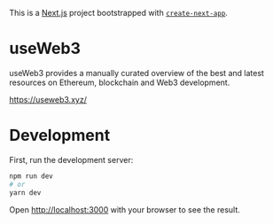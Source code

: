 This is a [Next.js](https://nextjs.org/) project bootstrapped with [`create-next-app`](https://github.com/vercel/next.js/tree/canary/packages/create-next-app).

# useWeb3

useWeb3 provides a manually curated overview of the best and latest resources on Ethereum, blockchain and Web3 development.

https://useweb3.xyz/

# Development

First, run the development server:

```bash
npm run dev
# or
yarn dev
```

Open [http://localhost:3000](http://localhost:3000) with your browser to see the result.